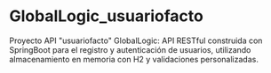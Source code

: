 # GlobalLogic_usuariofacto
Proyecto API "usuariofacto" GlobalLogic: API RESTful construida con SpringBoot para el registro y autenticación de usuarios, utilizando almacenamiento en memoria con H2 y validaciones personalizadas.
